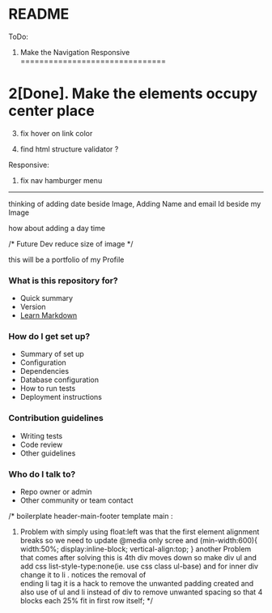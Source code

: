 # README #

ToDo:

1. Make the Navigation Responsive
===============================

2[Done]. Make the elements occupy center place
===============================

3. fix hover on link color

4. find html structure validator ?

Responsive:
1. fix nav hamburger menu
-------------------------------------

thinking of adding date beside Image, 
Adding Name and email Id beside my Image


how about adding a day time 

/* Future Dev reduce size of image */

this will be a portfolio of my Profile

### What is this repository for? ###

* Quick summary
* Version
* [Learn Markdown](https://bitbucket.org/tutorials/markdowndemo)

### How do I get set up? ###

* Summary of set up
* Configuration
* Dependencies
* Database configuration
* How to run tests
* Deployment instructions

### Contribution guidelines ###

* Writing tests
* Code review
* Other guidelines

### Who do I talk to? ###

* Repo owner or admin
* Other community or team contact

/* boilerplate header-main-footer template
main :

1. Problem with simply using float:left was that the first element alignment breaks
so we need to update @media only scree and (min-width:600){
    width:50%;
    display:inline-block;
    vertical-align:top;
}
another Problem that comes after solving this is 4th div moves down so 
make div ul and add css list-style-type:none(ie. use css class ul-base)
and for inner div change it to li 
. notices the removal of </li> ending li tag
it is a hack to remove the unwanted padding created and also use of ul and li instead of div to remove
unwanted spacing so that 4 blocks each 25% fit in first row itself;
*/
